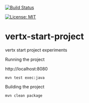 [![Build Status](https://travis-ci.org/claudioaltamura/vertx-start-project.svg?branch=master)](https://travis-ci.org/claudioaltamura/vertx-start-project)

[![License: MIT](https://img.shields.io/badge/License-MIT-yellow.svg)](https://opensource.org/licenses/MIT)

# vertx-start-project
vertx start project experiments

Running the project

http://localhost:8080

    mvn test exec:java

Building the project

    mvn clean package

